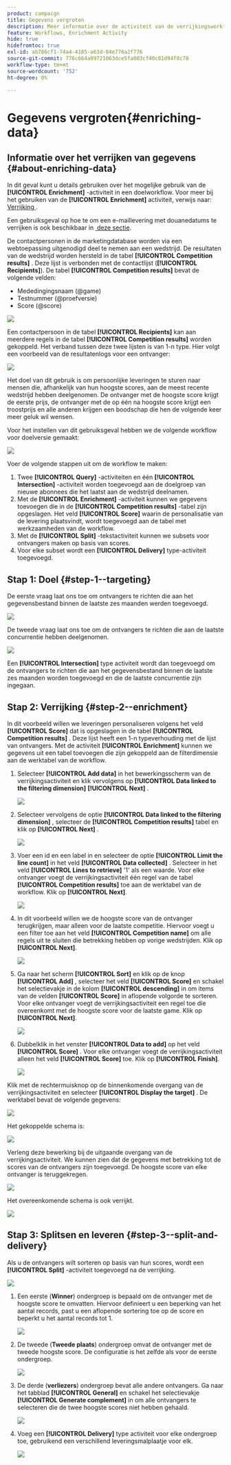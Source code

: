 ```yaml
---
product: campaign
title: Gegevens vergroten
description: Meer informatie over de activiteit van de verrijkingsworkflow
feature: Workflows, Enrichment Activity
hide: true
hidefromtoc: true
exl-id: ab786cf1-74a4-4185-a63d-84e776a2f776
source-git-commit: 776c664a99721063dce5fa003cf40c81d94f8c78
workflow-type: tm+mt
source-wordcount: '752'
ht-degree: 0%

---
```


# Gegevens vergroten{#enriching-data}



## Informatie over het verrijken van gegevens {#about-enriching-data}

In dit geval kunt u details gebruiken over het mogelijke gebruik van de **[!UICONTROL Enrichment]** -activiteit in een doelworkflow. Voor meer bij het gebruiken van de **[!UICONTROL Enrichment]** activiteit, verwijs naar: [&#x200B; Verrijking &#x200B;](enrichment.md).

Een gebruiksgeval op hoe te om een e-maillevering met douanedatums te verrijken is ook beschikbaar in [&#x200B; deze sectie &#x200B;](email-enrichment-with-custom-date-fields.md).

De contactpersonen in de marketingdatabase worden via een webtoepassing uitgenodigd deel te nemen aan een wedstrijd. De resultaten van de wedstrijd worden hersteld in de tabel **[!UICONTROL Competition results]** . Deze lijst is verbonden met de contactlijst (**[!UICONTROL Recipients]**). De tabel **[!UICONTROL Competition results]** bevat de volgende velden:

* Mededingingsnaam (@game)
* Testnummer (@proefversie)
* Score (@score)

![](assets/uc1_enrich_1.png)

Een contactpersoon in de tabel **[!UICONTROL Recipients]** kan aan meerdere regels in de tabel **[!UICONTROL Competition results]** worden gekoppeld. Het verband tussen deze twee lijsten is van 1-n type. Hier volgt een voorbeeld van de resultatenlogs voor een ontvanger:

![](assets/uc1_enrich_2.png)

Het doel van dit gebruik is om persoonlijke leveringen te sturen naar mensen die, afhankelijk van hun hoogste scores, aan de meest recente wedstrijd hebben deelgenomen. De ontvanger met de hoogste score krijgt de eerste prijs, de ontvanger met de op één na hoogste score krijgt een troostprijs en alle anderen krijgen een boodschap die hen de volgende keer meer geluk wil wensen.

Voor het instellen van dit gebruiksgeval hebben we de volgende workflow voor doelversie gemaakt:

![](assets/uc1_enrich_3.png)

Voer de volgende stappen uit om de workflow te maken:

1. Twee **[!UICONTROL Query]** -activiteiten en één **[!UICONTROL Intersection]** -activiteit worden toegevoegd aan de doelgroep van nieuwe abonnees die het laatst aan de wedstrijd deelnamen.
1. Met de **[!UICONTROL Enrichment]** -activiteit kunnen we gegevens toevoegen die in de **[!UICONTROL Competition results]** -tabel zijn opgeslagen. Het veld **[!UICONTROL Score]** waarin de personalisatie van de levering plaatsvindt, wordt toegevoegd aan de tabel met werkzaamheden van de workflow.
1. Met de **[!UICONTROL Split]** -tekstactiviteit kunnen we subsets voor ontvangers maken op basis van scores.
1. Voor elke subset wordt een **[!UICONTROL Delivery]** type-activiteit toegevoegd.

## Stap 1: Doel {#step-1--targeting}

De eerste vraag laat ons toe om ontvangers te richten die aan het gegevensbestand binnen de laatste zes maanden werden toegevoegd.

![](assets/uc1_enrich_4.png)

De tweede vraag laat ons toe om de ontvangers te richten die aan de laatste concurrentie hebben deelgenomen.

![](assets/uc1_enrich_5.png)

Een **[!UICONTROL Intersection]** type activiteit wordt dan toegevoegd om de ontvangers te richten die aan het gegevensbestand binnen de laatste zes maanden worden toegevoegd en die de laatste concurrentie zijn ingegaan.

## Stap 2: Verrijking {#step-2--enrichment}

In dit voorbeeld willen we leveringen personaliseren volgens het veld **[!UICONTROL Score]** dat is opgeslagen in de tabel **[!UICONTROL Competition results]** . Deze lijst heeft een 1-n typeverhouding met de lijst van ontvangers. Met de activiteit **[!UICONTROL Enrichment]** kunnen we gegevens uit een tabel toevoegen die zijn gekoppeld aan de filterdimensie aan de werktabel van de workflow.

1. Selecteer **[!UICONTROL Add data]** in het bewerkingsscherm van de verrijkingsactiviteit en klik vervolgens op **[!UICONTROL Data linked to the filtering dimension]** **[!UICONTROL Next]** .

   ![](assets/uc1_enrich_6.png)

1. Selecteer vervolgens de optie **[!UICONTROL Data linked to the filtering dimension]** , selecteer de **[!UICONTROL Competition results]** tabel en klik op **[!UICONTROL Next]** .

   ![](assets/uc1_enrich_7.png)

1. Voer een id en een label in en selecteer de optie **[!UICONTROL Limit the line count]** in het veld **[!UICONTROL Data collected]** . Selecteer in het veld **[!UICONTROL Lines to retrieve]** &#39;1&#39; als een waarde. Voor elke ontvanger voegt de verrijkingsactiviteit één regel van de tabel **[!UICONTROL Competition results]** toe aan de werktabel van de workflow. Klik op **[!UICONTROL Next]**.

   ![](assets/uc1_enrich_8.png)

1. In dit voorbeeld willen we de hoogste score van de ontvanger terugkrijgen, maar alleen voor de laatste competitie. Hiervoor voegt u een filter toe aan het veld **[!UICONTROL Competition name]** om alle regels uit te sluiten die betrekking hebben op vorige wedstrijden. Klik op **[!UICONTROL Next]**.

   ![](assets/uc1_enrich_9.png)

1. Ga naar het scherm **[!UICONTROL Sort]** en klik op de knop **[!UICONTROL Add]** , selecteer het veld **[!UICONTROL Score]** en schakel het selectievakje in de kolom **[!UICONTROL descending]** in om items van de velden **[!UICONTROL Score]** in aflopende volgorde te sorteren. Voor elke ontvanger voegt de verrijkingsactiviteit een regel toe die overeenkomt met de hoogste score voor de laatste game. Klik op **[!UICONTROL Next]**.

   ![](assets/uc1_enrich_10.png)

1. Dubbelklik in het venster **[!UICONTROL Data to add]** op het veld **[!UICONTROL Score]** . Voor elke ontvanger voegt de verrijkingsactiviteit alleen het veld **[!UICONTROL Score]** toe. Klik op **[!UICONTROL Finish]**.

   ![](assets/uc1_enrich_11.png)

Klik met de rechtermuisknop op de binnenkomende overgang van de verrijkingsactiviteit en selecteer **[!UICONTROL Display the target]** . De werktabel bevat de volgende gegevens:

![](assets/uc1_enrich_13.png)

Het gekoppelde schema is:

![](assets/uc1_enrich_15.png)

Verleng deze bewerking bij de uitgaande overgang van de verrijkingsactiviteit. We kunnen zien dat de gegevens met betrekking tot de scores van de ontvangers zijn toegevoegd. De hoogste score van elke ontvanger is teruggekregen.

![](assets/uc1_enrich_12.png)

Het overeenkomende schema is ook verrijkt.

![](assets/uc1_enrich_14.png)

## Stap 3: Splitsen en leveren {#step-3--split-and-delivery}

Als u de ontvangers wilt sorteren op basis van hun scores, wordt een **[!UICONTROL Split]** -activiteit toegevoegd na de verrijking.

![](assets/uc1_enrich_18.png)

1. Een eerste (**Winner**) ondergroep is bepaald om de ontvanger met de hoogste score te omvatten. Hiervoor definieert u een beperking van het aantal records, past u een aflopende sortering toe op de score en beperkt u het aantal records tot 1.

   ![](assets/uc1_enrich_16.png)

1. De tweede (**Tweede plaats**) ondergroep omvat de ontvanger met de tweede hoogste score. De configuratie is het zelfde als voor de eerste ondergroep.

   ![](assets/uc1_enrich_17.png)

1. De derde (**verliezers**) ondergroep bevat alle andere ontvangers. Ga naar het tabblad **[!UICONTROL General]** en schakel het selectievakje **[!UICONTROL Generate complement]** in om alle ontvangers te selecteren die de twee hoogste scores niet hebben gehaald.

   ![](assets/uc1_enrich_19.png)

1. Voeg een **[!UICONTROL Delivery]** type activiteit voor elke ondergroep toe, gebruikend een verschillend leveringsmalplaatje voor elk.

   ![](assets/uc1_enrich_20.png)
